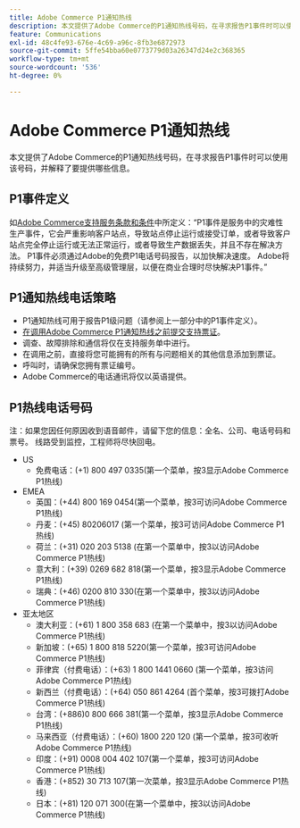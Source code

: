 ```yaml
---
title: Adobe Commerce P1通知热线
description: 本文提供了Adobe Commerce的P1通知热线号码，在寻求报告P1事件时可以使用该号码，并解释了要提供哪些信息。
feature: Communications
exl-id: 48c4fe93-676e-4c69-a96c-8fb3e6872973
source-git-commit: 5ffe54bba60e0773779d03a26347d24e2c368365
workflow-type: tm+mt
source-wordcount: '536'
ht-degree: 0%

---
```


# Adobe Commerce P1通知热线

本文提供了Adobe Commerce的P1通知热线号码，在寻求报告P1事件时可以使用该号码，并解释了要提供哪些信息。

## P1事件定义

如[Adobe Commerce支持服务条款和条件](https://www.adobe.com/content/dam/cc/en/legal/terms/enterprise/pdfs/Magento-Support-Services-Terms-and-Conditions.pdf)中所定义：“P1事件是服务中的灾难性生产事件，它会严重影响客户站点，导致站点停止运行或接受订单，或者导致客户站点完全停止运行或无法正常运行，或者导致生产数据丢失，并且不存在解决方法。 P1事件必须通过Adobe的免费P1电话号码报告，以加快解决速度。 Adobe将持续努力，并适当升级至高级管理层，以便在商业合理时尽快解决P1事件。”

## P1通知热线电话策略

* P1通知热线可用于报告P1级问题（请参阅上一部分中的P1事件定义）。
* [在调用Adobe Commerce P1通知热线之前提交支持票证](https://experienceleague.adobe.com/docs/commerce-knowledge-base/kb/help-center-guide/magento-help-center-user-guide.html?lang=en#submit-ticket)。
* 调查、故障排除和通信将仅在支持服务单中进行。
* 在调用之前，直接将您可能拥有的所有与问题相关的其他信息添加到票证。
* 呼叫时，请确保您拥有票证编号。
* Adobe Commerce的电话通讯将仅以英语提供。

## P1热线电话号码

注：如果您因任何原因收到语音邮件，请留下您的信息：全名、公司、电话号码和票号。 线路受到监控，工程师将尽快回电。

* US
   * 免费电话：(+1) 800 497 0335(第一个菜单，按3显示Adobe Commerce P1热线)
* EMEA
   * 英国：(+44) 800 169 0454(第一个菜单，按3可访问Adobe Commerce P1热线)
   * 丹麦：(+45) 80206017 (第一个菜单，按3可访问Adobe Commerce P1热线)
   * 荷兰：(+31) 020 203 5138 (在第一个菜单中，按3以访问Adobe Commerce P1热线)
   * 意大利：(+39) 0269 682 818(第一个菜单，按3显示Adobe Commerce P1热线)
   * 瑞典：(+46) 0200 810 330(在第一个菜单中，按3以访问Adobe Commerce P1热线)
* 亚太地区
   * 澳大利亚：(+61) 1 800 358 683 (在第一个菜单中，按3以访问Adobe Commerce P1热线)
   * 新加坡：(+65) 1 800 818 5220(第一个菜单，按3可访问Adobe Commerce P1热线)
   * 菲律宾（付费电话）：(+63) 1 800 1441 0660 (第一个菜单，按3访问Adobe Commerce P1热线)
   * 新西兰（付费电话）：(+64) 050 861 4264 (首个菜单，按3可拨打Adobe Commerce P1热线)
   * 台湾：(+886)0 800 666 381(第一个菜单，按3显示Adobe Commerce P1热线)
   * 马来西亚（付费电话）：(+60) 1800 220 120 (第一个菜单，按3可收听Adobe Commerce P1热线)
   * 印度：(+91) 0008 004 402 107(第一个菜单，按3可访问Adobe Commerce P1热线)
   * 香港：(+852) 30 713 107(第一次菜单，按3显示Adobe Commerce P1热线)
   * 日本：(+81) 120 071 300(在第一个菜单中，按3以访问Adobe Commerce P1热线)
